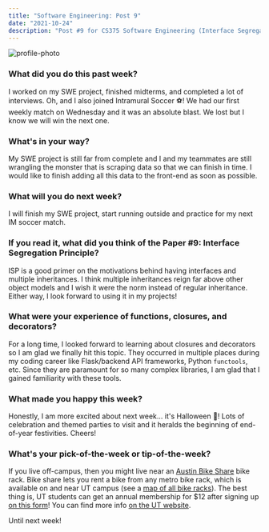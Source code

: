 ```yaml
---
title: "Software Engineering: Post 9"
date: "2021-10-24"
description: "Post #9 for CS375 Software Engineering (Interface Segregation Principle)"
---
```

![profile-photo](./potrait.jpg)

### What did you do this past week?
I worked on my SWE project, finished midterms, and completed a lot of interviews. Oh, and I 
also joined Intramural Soccer ⚽! We had our first weekly match on Wednesday and it was an absolute blast. 
We lost but I know we will win the next one.

### What's in your way? 
My SWE project is still far from complete and I and my teammates are still wrangling the 
monster that is scraping data so that we can finish in time. I would like to finish 
adding all this data to the front-end as soon as possible.

### What will you do next week?
I will finish my SWE project, start running outside and practice for my next IM soccer match.

### If you read it, what did you think of the Paper #9: Interface Segregation Principle?
ISP is a good primer on the motivations behind having interfaces and multiple inheritances. 
I think multiple inheritances reign far above other object models and I wish it were the 
norm instead of regular inheritance. Either way, I look forward to using it in my projects!

### What were your experience of functions, closures, and decorators?
For a long time, I looked forward to learning about closures and decorators so I am glad we 
finally hit this topic. They occurred in multiple places during my coding career like 
Flask/backend API frameworks, Python `functools`, etc. Since they are paramount for so many 
complex libraries, I am glad that I gained familiarity with these tools.

### What made you happy this week?
Honestly, I am more excited about next week... it's Halloween 🎃! Lots of celebration and themed
parties to visit and it heralds the beginning of end-of-year festivities. Cheers!

### What's your pick-of-the-week or tip-of-the-week?
If you live off-campus, then you might live near an [Austin Bike Share](https://austin.bcycle.com/) bike rack. 
Bike share lets you rent a bike from any metro bike rack, which is available on and near UT campus
(see a [map of all bike racks](https://austin.bcycle.com/stations)). 
The best thing is, UT students can get an annual membership for $12 after signing up 
[on this form](https://austin.bcycle.com/university-of-texas-at-austin)!
You can find more info [on the UT website](https://parking.utexas.edu/bcycle).

Until next week!